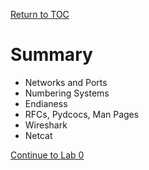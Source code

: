 <a href="https://github.com/CyberTrainingUSAF/08-Network-Programming/blob/master/00-Table-of-Contents.md" rel="Return to TOC"> Return to TOC </a>

# Summary

* Networks and Ports
* Numbering Systems
* Endianess
* RFCs, Pydcocs, Man Pages
* Wireshark
* Netcat

<a href="https://github.com/CyberTrainingUSAF/08-Network-Programming/blob/master/02-intro-to-networking/lab-0.md" > Continue to Lab 0 </a>

